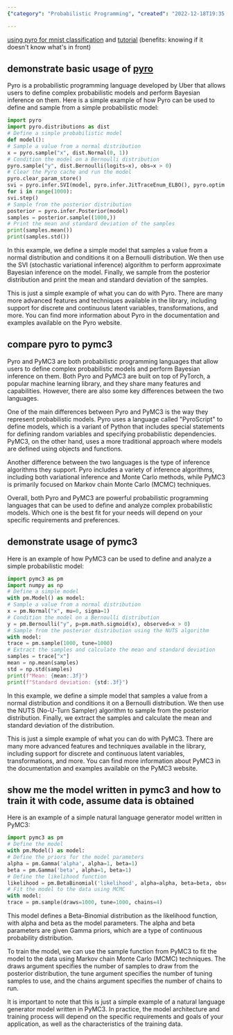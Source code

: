 ```yaml
---
{"category": "Probabilistic Programming", "created": "2022-12-18T19:35:17.500Z", "date": "2022-12-18 19:35:17", "description": "Pyro and PyMC3 are programming languages designed for probabilistic programming. PyMC3, in particular, utilizes Beta-Binomial likelihoods, Markov Chain Monte Carlo (MCMC) techniques, and Gamma priors for creating models, sampling data, and calculating statistics.", "modified": "2022-12-19T12:57:29.296Z", "tags": ["probabilistic programming", "Pyro", "PyMC3", "Beta-Binomial likelihoods", "MCMC techniques", "Gamma priors", "model creation"], "title": "Pyro And Pymc3 Basics"}

---
```


[using pyro for mnist classification](https://github.com/paraschopra/bayesian-neural-network-mnist) and [tutorial](https://towardsdatascience.com/making-your-neural-network-say-i-dont-know-bayesian-nns-using-pyro-and-pytorch-b1c24e6ab8cd) (benefits: knowing if it doesn't know what's in front)

## demonstrate basic usage of [pyro](http://pyro.ai/examples/intro_long.html)

Pyro is a probabilistic programming language developed by Uber that allows users to define complex probabilistic models and perform Bayesian inference on them. Here is a simple example of how Pyro can be used to define and sample from a simple probabilistic model:

```python
import pyro
import pyro.distributions as dist
# Define a simple probabilistic model
def model():
# Sample a value from a normal distribution
x = pyro.sample("x", dist.Normal(0, 1))
# Condition the model on a Bernoulli distribution
pyro.sample("y", dist.Bernoulli(logits=x), obs=x > 0)
# Clear the Pyro cache and run the model
pyro.clear_param_store()
svi = pyro.infer.SVI(model, pyro.infer.JitTraceEnum_ELBO(), pyro.optim.Adam({"lr": 0.01}))
for i in range(1000):
svi.step()
# Sample from the posterior distribution
posterior = pyro.infer.Posterior(model)
samples = posterior.sample((1000,))
# Print the mean and standard deviation of the samples
print(samples.mean())
print(samples.std())

```

In this example, we define a simple model that samples a value from a normal distribution and conditions it on a Bernoulli distribution. We then use the SVI (stochastic variational inference) algorithm to perform approximate Bayesian inference on the model. Finally, we sample from the posterior distribution and print the mean and standard deviation of the samples.

This is just a simple example of what you can do with Pyro. There are many more advanced features and techniques available in the library, including support for discrete and continuous latent variables, transformations, and more. You can find more information about Pyro in the documentation and examples available on the Pyro website.

## compare pyro to pymc3

Pyro and PyMC3 are both probabilistic programming languages that allow users to define complex probabilistic models and perform Bayesian inference on them. Both Pyro and PyMC3 are built on top of PyTorch, a popular machine learning library, and they share many features and capabilities. However, there are also some key differences between the two languages.

One of the main differences between Pyro and PyMC3 is the way they represent probabilistic models. Pyro uses a language called "PyroScript" to define models, which is a variant of Python that includes special statements for defining random variables and specifying probabilistic dependencies. PyMC3, on the other hand, uses a more traditional approach where models are defined using objects and functions.

Another difference between the two languages is the type of inference algorithms they support. Pyro includes a variety of inference algorithms, including both variational inference and Monte Carlo methods, while PyMC3 is primarily focused on Markov chain Monte Carlo (MCMC) techniques.

Overall, both Pyro and PyMC3 are powerful probabilistic programming languages that can be used to define and analyze complex probabilistic models. Which one is the best fit for your needs will depend on your specific requirements and preferences.

## demonstrate usage of pymc3

Here is an example of how PyMC3 can be used to define and analyze a simple probabilistic model:

```python
import pymc3 as pm
import numpy as np
# Define a simple model
with pm.Model() as model:
# Sample a value from a normal distribution
x = pm.Normal("x", mu=0, sigma=1)
# Condition the model on a Bernoulli distribution
y = pm.Bernoulli("y", p=pm.math.sigmoid(x), observed=x > 0)
# Sample from the posterior distribution using the NUTS algorithm
with model:
trace = pm.sample(1000, tune=1000)
# Extract the samples and calculate the mean and standard deviation
samples = trace["x"]
mean = np.mean(samples)
std = np.std(samples)
print(f"Mean: {mean:.3f}")
print(f"Standard deviation: {std:.3f}")

```

In this example, we define a simple model that samples a value from a normal distribution and conditions it on a Bernoulli distribution. We then use the NUTS (No-U-Turn Sampler) algorithm to sample from the posterior distribution. Finally, we extract the samples and calculate the mean and standard deviation of the distribution.

This is just a simple example of what you can do with PyMC3. There are many more advanced features and techniques available in the library, including support for discrete and continuous latent variables, transformations, and more. You can find more information about PyMC3 in the documentation and examples available on the PyMC3 website.

## show me the model written in pymc3 and how to train it with code, assume data is obtained

Here is an example of a simple natural language generator model written in PyMC3:

```python
import pymc3 as pm
# Define the model
with pm.Model() as model:
# Define the priors for the model parameters
alpha = pm.Gamma('alpha', alpha=1, beta=1)
beta = pm.Gamma('beta', alpha=1, beta=1)
# Define the likelihood function
likelihood = pm.BetaBinomial('likelihood', alpha=alpha, beta=beta, observed=data)
# Fit the model to the data using MCMC
with model:
trace = pm.sample(draws=1000, tune=1000, chains=4)

```

This model defines a Beta-Binomial distribution as the likelihood function, with alpha and beta as the model parameters. The alpha and beta parameters are given Gamma priors, which are a type of continuous probability distribution.

To train the model, we can use the sample function from PyMC3 to fit the model to the data using Markov chain Monte Carlo (MCMC) techniques. The draws argument specifies the number of samples to draw from the posterior distribution, the tune argument specifies the number of tuning samples to use, and the chains argument specifies the number of chains to run.

It is important to note that this is just a simple example of a natural language generator model written in PyMC3. In practice, the model architecture and training process will depend on the specific requirements and goals of your application, as well as the characteristics of the training data.
